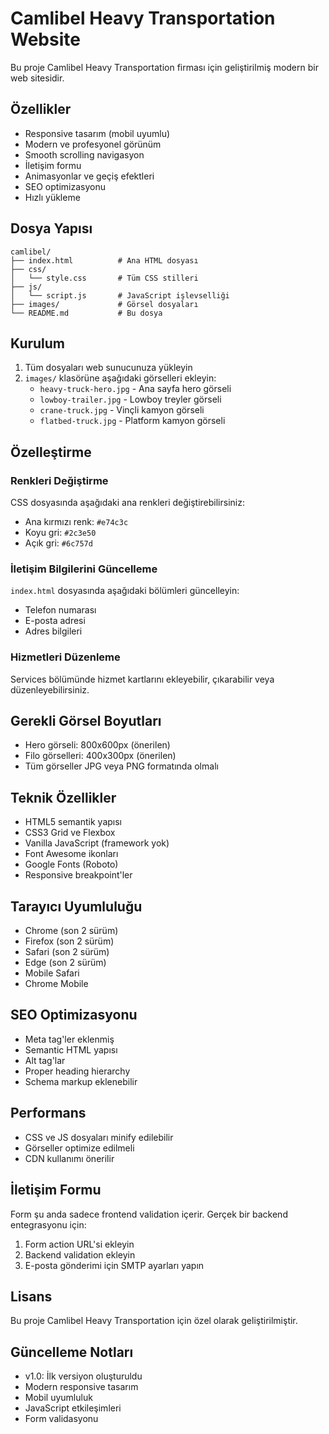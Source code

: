 # Camlibel Heavy Transportation Website

Bu proje Camlibel Heavy Transportation firması için geliştirilmiş modern bir web sitesidir.

## Özellikler

- Responsive tasarım (mobil uyumlu)
- Modern ve profesyonel görünüm
- Smooth scrolling navigasyon
- İletişim formu
- Animasyonlar ve geçiş efektleri
- SEO optimizasyonu
- Hızlı yükleme

## Dosya Yapısı

```
camlibel/
├── index.html          # Ana HTML dosyası
├── css/
│   └── style.css       # Tüm CSS stilleri
├── js/
│   └── script.js       # JavaScript işlevselliği
├── images/             # Görsel dosyaları
└── README.md           # Bu dosya
```

## Kurulum

1. Tüm dosyaları web sunucunuza yükleyin
2. `images/` klasörüne aşağıdaki görselleri ekleyin:
   - `heavy-truck-hero.jpg` - Ana sayfa hero görseli
   - `lowboy-trailer.jpg` - Lowboy treyler görseli
   - `crane-truck.jpg` - Vinçli kamyon görseli
   - `flatbed-truck.jpg` - Platform kamyon görseli

## Özelleştirme

### Renkleri Değiştirme
CSS dosyasında aşağıdaki ana renkleri değiştirebilirsiniz:
- Ana kırmızı renk: `#e74c3c`
- Koyu gri: `#2c3e50`
- Açık gri: `#6c757d`

### İletişim Bilgilerini Güncelleme
`index.html` dosyasında aşağıdaki bölümleri güncelleyin:
- Telefon numarası
- E-posta adresi
- Adres bilgileri

### Hizmetleri Düzenleme
Services bölümünde hizmet kartlarını ekleyebilir, çıkarabilir veya düzenleyebilirsiniz.

## Gerekli Görsel Boyutları

- Hero görseli: 800x600px (önerilen)
- Filo görselleri: 400x300px (önerilen)
- Tüm görseller JPG veya PNG formatında olmalı

## Teknik Özellikler

- HTML5 semantik yapısı
- CSS3 Grid ve Flexbox
- Vanilla JavaScript (framework yok)
- Font Awesome ikonları
- Google Fonts (Roboto)
- Responsive breakpoint'ler

## Tarayıcı Uyumluluğu

- Chrome (son 2 sürüm)
- Firefox (son 2 sürüm)
- Safari (son 2 sürüm)
- Edge (son 2 sürüm)
- Mobile Safari
- Chrome Mobile

## SEO Optimizasyonu

- Meta tag'ler eklenmiş
- Semantic HTML yapısı
- Alt tag'lar
- Proper heading hierarchy
- Schema markup eklenebilir

## Performans

- CSS ve JS dosyaları minify edilebilir
- Görseller optimize edilmeli
- CDN kullanımı önerilir

## İletişim Formu

Form şu anda sadece frontend validation içerir. Gerçek bir backend entegrasyonu için:

1. Form action URL'si ekleyin
2. Backend validation ekleyin
3. E-posta gönderimi için SMTP ayarları yapın

## Lisans

Bu proje Camlibel Heavy Transportation için özel olarak geliştirilmiştir.

## Güncelleme Notları

- v1.0: İlk versiyon oluşturuldu
- Modern responsive tasarım
- Mobil uyumluluk
- JavaScript etkileşimleri
- Form validasyonu
